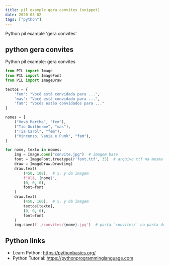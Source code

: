 ```yaml
---
title: pil example gera convites (snippet)
date: 2020-03-02
tags: ["python"]
---
```

Python pil example 'gera convites'


## python gera convites

Python pil example: gera convites

```python
from PIL import Image
from PIL import ImageFont
from PIL import ImageDraw

textos = {
    'fem': "Você está convidada para ...",
    'mas': "Você está convidado para ...",
    'fam': "Vocês estão convidados para ..."
}

nomes = [
    ("Vovó Martha", 'fem'),
    ("Tio Guilherme", "mas"),
    ("Tia Carol", "fem"),
    ("Vincenzo, Vania e Punk", "fam"),
]

for nome, texto in nomes:
    img = Image.open("convite.jpg")  # imagem base
    font = ImageFont.truetype(r'font.ttf', 35)  # arquivo ttf na mesma pasta do script.
    draw = ImageDraw.Draw(img)
    draw.text(
        (450, 108),  # x, y da imagem
        f"Olá, {nome}",
        (0, 0, 0),
        font=font
    )
    draw.text(
        (450, 160),  # x, y da imagem
        textos[texto],
        (0, 0, 0),
        font=font
    )
    img.save(f'./convites/{nome}.jpg')  # pasta `convites/` na pasta do script.

```

## Python links

- Learn Python: https://pythonbasics.org/
- Python Tutorial: https://pythonprogramminglanguage.com
